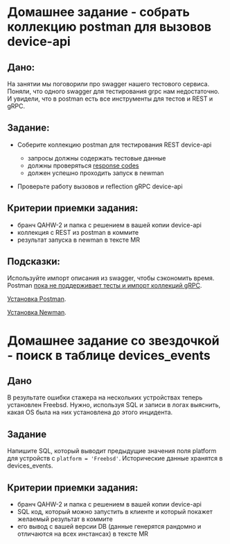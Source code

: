 # Домашнее задание - собрать коллекцию postman для вызовов device-api

## Дано:

На занятии мы поговорили про swagger нашего тестового сервиса. Поняли, что одного swagger для тестирования grpc нам недостаточно. И увидели, что в postman есть все инструменты для тестов и REST и gRPC.

## Задание:

- Соберите коллекцию postman для тестирования REST device-api
    - запросы должны содержать тестовые данные
    - должны проверяться [response codes](https://learning.postman.com/docs/writing-scripts/script-references/test-examples/#getting-started-with-tests)
    - должен успешно проходить запуск в newman

- Проверьте работу вызовов и reflection gRPC device-api


## Критерии приемки задания:

- бранч QAHW-2 и папка с решением в вашей копии device-api
- коллекция c REST из postman в коммите
- результат запуска в newman в тексте MR

## Подсказки:

Используйте импорт описания из swagger, чтобы сэкономить время. Postman [пока не поддерживает тесты и импорт коллекций gRPC](https://blog.postman.com/postman-now-supports-grpc/).

[Установка Postman](https://learning.postman.com/docs/getting-started/installation-and-updates/#contents).

[Установка Newman](https://learning.postman.com/docs/running-collections/using-newman-cli/command-line-integration-with-newman/).


# Домашнее задание со звездочкой - поиск в таблице devices_events

## Дано

В результате ошибки стажера на нескольких устройствах теперь установлен Freebsd. Нужно, используя SQL и записи в логах выяснить, какая OS была на них установлена до этого инцидента.

## Задание

Напишите SQL, который выводит предыдущие значения поля platform для устройств с `platform = 'Freebsd'`. Исторические данные хранятся в devices_events.


## Критерии приемки задания:

- бранч QAHW-2 и папка с решением в вашей копии device-api
- SQL код, который можно запустить в клиенте и который покажет желаемый результат в коммите
- его вывод с вашей версии DB (данные генерятся рандомно и отличаются на всех инстансах) в тексте MR 
